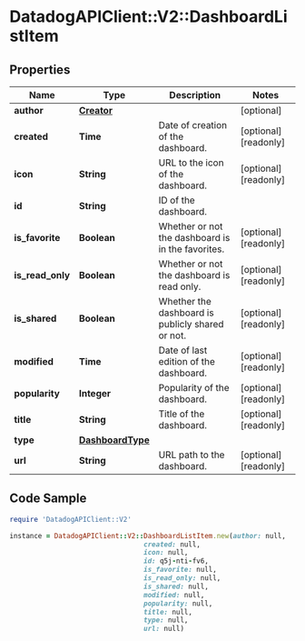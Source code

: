 # DatadogAPIClient::V2::DashboardListItem

## Properties

Name | Type | Description | Notes
------------ | ------------- | ------------- | -------------
**author** | [**Creator**](Creator.md) |  | [optional] 
**created** | **Time** | Date of creation of the dashboard. | [optional] [readonly] 
**icon** | **String** | URL to the icon of the dashboard. | [optional] [readonly] 
**id** | **String** | ID of the dashboard. | 
**is_favorite** | **Boolean** | Whether or not the dashboard is in the favorites. | [optional] [readonly] 
**is_read_only** | **Boolean** | Whether or not the dashboard is read only. | [optional] [readonly] 
**is_shared** | **Boolean** | Whether the dashboard is publicly shared or not. | [optional] [readonly] 
**modified** | **Time** | Date of last edition of the dashboard. | [optional] [readonly] 
**popularity** | **Integer** | Popularity of the dashboard. | [optional] [readonly] 
**title** | **String** | Title of the dashboard. | [optional] [readonly] 
**type** | [**DashboardType**](DashboardType.md) |  | 
**url** | **String** | URL path to the dashboard. | [optional] [readonly] 

## Code Sample

```ruby
require 'DatadogAPIClient::V2'

instance = DatadogAPIClient::V2::DashboardListItem.new(author: null,
                                 created: null,
                                 icon: null,
                                 id: q5j-nti-fv6,
                                 is_favorite: null,
                                 is_read_only: null,
                                 is_shared: null,
                                 modified: null,
                                 popularity: null,
                                 title: null,
                                 type: null,
                                 url: null)
```


